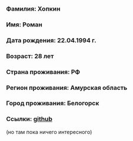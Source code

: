 ### Фамилия: Хопкин
### Имя: Роман
### Дата рождения: 22.04.1994 г.
### Возраст: 28 лет
### Страна проживания: РФ
### Регион проживания: Амурская область
### Город проживания: Белогорск
### Ссылки: [github](https://github.com/romkakns3222?tab=repositories)
(но там пока ничего интересного)
